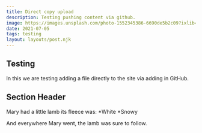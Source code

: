 ```yaml
---
title: Direct copy upload
description: Testing pushing content via github.
image: https://images.unsplash.com/photo-1552345386-6690de5b2c09?ixlib=rb-1.2.1&ixid=MnwxMjA3fDB8MHxwaG90by1wYWdlfHx8fGVufDB8fHx8&auto=format&fit=crop&w=600&q=80
date: 2021-07-05
tags: testing
layout: layouts/post.njk
---
```

## Testing

In this we are testing adding a file directly to the site via adding in GitHub.

## Section Header

Mary had a little lamb its fleece was:
*White
*Snowy

And everywhere Mary went, the lamb was sure to follow.